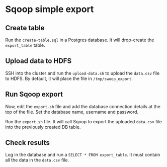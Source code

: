 # Sqoop simple export

## Create table

Run the `create-table.sql` in a Postgres database. It will drop-create the `export_table` table.

## Upload data to HDFS

SSH into the cluster and run the `upload-data.sh` to upload the `data.csv` file to HDFS. By default, it will place the
file in
`/tmp/swoop_export`.

## Run Sqoop export

Now, edit the `export.sh` file and add the database connection details at the top of the file. Set the database name,
username and password.

Run the `export.sh` file.  It will call Sqoop to export the uploaded `data.csv` file into the previously created DB
table.

## Check results

Log in the database and run a `SELECT * FROM export_table`. It must contain all the data in the `data.csv` file.
